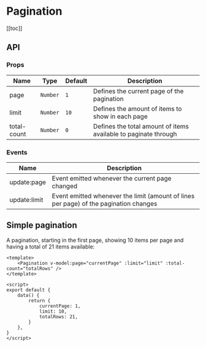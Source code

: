 # Pagination

[[toc]]

## API

### Props

| Name        | Type     | Default | Description                                                     |
| ----------- | -------- | ------- | --------------------------------------------------------------- |
| page        | `Number` | `1`     | Defines the current page of the pagination                      |
| limit       | `Number` | `10`    | Defines the amount of items to show in each page                |
| total-count | `Number` | `0`     | Defines the total amount of items available to paginate through |

### Events

| Name         | Description                                                                           |
| ------------ | ------------------------------------------------------------------------------------- |
| update:page  | Event emitted whenever the current page changed                                       |
| update:limit | Event emitted whenever the limit (amount of lines per page) of the pagination changes |

## Simple pagination

A pagination, starting in the first page, showing 10 items per page and having a total of 21 items available:

<SimplePagination />

<CodeGroup>
  <CodeGroupItem title="Vue" active>

```vue
<template>
	<Pagination v-model:page="currentPage" :limit="limit" :total-count="totalRows" />
</template>

<script>
export default {
	data() {
		return {
			currentPage: 1,
			limit: 10,
			totalRows: 21,
		}
	},
}
</script>
```

  </CodeGroupItem>
</CodeGroup>
